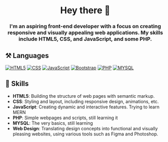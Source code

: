 <h1 align="center">Hey there 👋</h1>
<h3 align="center">I'm an aspiring front-end developer with a focus on creating responsive and visually appealing web applications. My skills include HTML5, CSS, and JavaScript, and some PHP.</h3>

<h2>⚒️ Languages</h2>

[![HTML5](https://img.shields.io/badge/HTML5-E34F26?style=for-the-badge&logo=html5&logoColor=white)](https://developer.mozilla.org/en-US/docs/Web/Guide/HTML/HTML5)
[![CSS](https://img.shields.io/badge/CSS-1572B6?style=for-the-badge&logo=css3&logoColor=white)](https://developer.mozilla.org/en-US/docs/Web/CSS)
[![JavaScript](https://img.shields.io/badge/JavaScript-F7DF1E?style=for-the-badge&logo=javascript&logoColor=black)](https://developer.mozilla.org/en-US/docs/Web/JavaScript)
[![Bootstrap](https://img.shields.io/badge/Bootstrap-984aff?style=for-the-badge&logo=bootstrap&logoColor=white)](https://developer.mozilla.org/en-US/docs/Web/JavaScript)
[![PHP](https://img.shields.io/badge/Php-ffffff?style=for-the-badge&logo=php&logoColor=blue)](https://developer.mozilla.org/en-US/docs/Web/JavaScript)
[![MYSQL](https://img.shields.io/badge/MySQL-009dff?style=for-the-badge&logo=mysql&logoColor=white)](https://developer.mozilla.org/en-US/docs/Web/JavaScript)

<h2>💬 Skills</h2>

- **HTML5**: Building the structure of web pages with semantic markup.
- **CSS**: Styling and layout, including responsive design, animations, etc.
- **JavaScript**: Creating dynamic and interactive features. Trying to learn MERN
- **PHP**: Simple webpages and scripts, still learning it
- **MYSQL**: The very basics, still learning
- **Web Design**: Translating design concepts into functional and visually pleasing websites, using various tools such as Figma and Photoshop.
